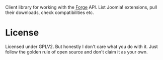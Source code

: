 Client library for working with the [Forge](https://github.com/bookworm/dbd_forge) API. List Joomla! extensions, pull their downloads, check compatibilities etc.

# License  
 
Licensed under GPLV2. But honestly I don't care what you do with it. Just follow the golden rule of open source and don't claim it as your own.